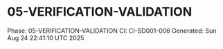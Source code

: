 # 05-VERIFICATION-VALIDATION
Phase: 05-VERIFICATION-VALIDATION
CI: CI-SD001-006
Generated: Sun Aug 24 22:41:10 UTC 2025

